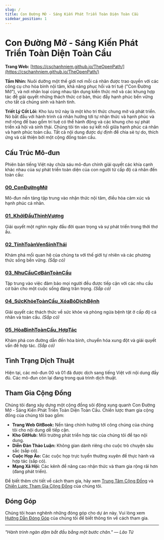 ```yaml
---
slug: /
title: Con Đường Mở - Sáng Kiến Phát Triển Toàn Diện Toàn Cầu
sidebar_position: 1
---
```


# Con Đường Mở - Sáng Kiến Phát Triển Toàn Diện Toàn Cầu

**Trang Web:** [https://cschanhniem.github.io/TheOpenPath/](https://cschanhniem.github.io/TheOpenPath/)

**Tầm Nhìn:** Nuôi dưỡng một thế giới nơi mỗi cá nhân được trao quyền với các công cụ cho hòa bình nội tâm, khả năng phục hồi và trí tuệ ("Con Đường Mở"), và nơi nhân loại cùng nhau tận dụng kiến thức mở và các khung hợp tác để giải quyết những thách thức cơ bản, thúc đẩy hạnh phúc bền vững cho tất cả chúng sinh và hành tinh.

**Triết Lý Cốt Lõi:**
Kho lưu trữ này là một kho tri thức chung mở và phát triển. Nó bắt đầu với hành trình cá nhân hướng tới tự nhận thức và hạnh phúc và mở rộng để bao gồm trí tuệ có thể hành động và các khung cho sự phát triển xã hội và sinh thái. Chúng tôi tin vào sự kết nối giữa hạnh phúc cá nhân và hạnh phúc toàn cầu. Tất cả nội dung được dự định để chia sẻ tự do, thích ứng và cải thiện bởi một cộng đồng toàn cầu.

## Cấu Trúc Mô-đun

Phiên bản tiếng Việt này chứa sáu mô-đun chính giải quyết các khía cạnh khác nhau của sự phát triển toàn diện của con người từ cấp độ cá nhân đến toàn cầu:

### [00_ConĐườngMở](TheOpenPath/)
Mô-đun nền tảng tập trung vào nhận thức nội tâm, điều hòa cảm xúc và hạnh phúc cá nhân.

### [01_KhởiĐầuThịnhVượng](TheFlourishingStart/)
Giải quyết một nghìn ngày đầu đời quan trọng và sự phát triển trong thời thơ ấu.

### [02_TínhToànVẹnSinhThái](EcologicalIntegrity/)
Khám phá mối quan hệ của chúng ta với thế giới tự nhiên và các phương thức sống bền vững. *(Sắp có)*

### [03_NhuCầuCơBảnToànCầu](UniversalBasicNeeds/)
Tập trung vào việc đảm bảo mọi người đều được tiếp cận với các nhu cầu cơ bản cho một cuộc sống đáng trân trọng. *(Sắp có)*

### [04_SứcKhỏeToànCầu_XóaBỏDịchBệnh](GlobalHealth_DiseaseEradication/)
Giải quyết các thách thức về sức khỏe và phòng ngừa bệnh tật ở cấp độ cá nhân và toàn cầu. *(Sắp có)*

### [05_HòaBìnhToànCầu_HợpTác](GlobalPeace_Cooperation/)
Khám phá con đường dẫn đến hòa bình, chuyển hóa xung đột và giải quyết vấn đề hợp tác. *(Sắp có)*

## Tình Trạng Dịch Thuật

Hiện tại, các mô-đun 00 và 01 đã được dịch sang tiếng Việt với nội dung đầy đủ. Các mô-đun còn lại đang trong quá trình dịch thuật.

## Tham Gia Cộng Đồng

Chúng tôi đang xây dựng một cộng đồng sôi động xung quanh Con Đường Mở - Sáng Kiến Phát Triển Toàn Diện Toàn Cầu. Chiến lược tham gia cộng đồng của chúng tôi bao gồm:

* **Trang Web GitBook:** Nền tảng chính hướng tới công chúng của chúng tôi cho nội dung dễ tiếp cận.
* **Kho GitHub:** Môi trường phát triển hợp tác của chúng tôi để tạo nội dung.
* **Diễn Đàn Thảo Luận:** Không gian dành riêng cho cuộc trò chuyện sâu sắc (sắp có).
* **Cuộc Họp Ảo:** Các cuộc họp trực tuyến thường xuyên để thực hành và hợp tác (sắp có).
* **Mạng Xã Hội:** Các kênh để nâng cao nhận thức và tham gia rộng rãi hơn (đang phát triển).

Để biết thêm chi tiết về cách tham gia, hãy xem [Trung Tâm Cộng Đồng](/Community_Hub) và [Chiến Lược Tham Gia Cộng Đồng](/Community_Engagement_Strategy) của chúng tôi.

## Đóng Góp

Chúng tôi hoan nghênh những đóng góp cho dự án này. Vui lòng xem [Hướng Dẫn Đóng Góp](/contributing) của chúng tôi để biết thông tin về cách tham gia.

---

*"Hành trình ngàn dặm bắt đầu bằng một bước chân." — Lão Tử*
